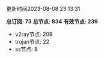 更新时间2023-08-08 23:13:31

**总订阅: 73**
**总节点: 834**
**有效节点: 239**
- v2ray节点: 209
- trojan节点: 22
- ss节点: 8
